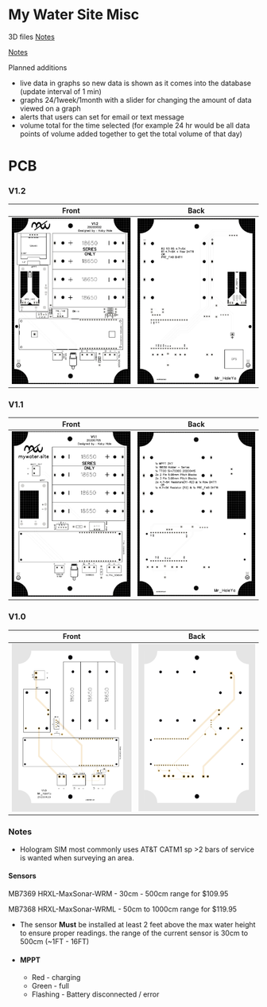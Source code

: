 # My Water Site Misc

3D files [Notes](3D_models/README.md)

[Notes](#Notes)

Planned additions
- live data in graphs so new data is shown as it comes into the database (update interval of 1 min)
- graphs 24/1week/1month with a slider for changing the amount of data viewed on a graph
- alerts that users can set for email or text message 
- volume total for the time selected (for example 24 hr would be all data points of volume added together to get the total volume of that day)

# PCB

### V1.2

Front             |  Back
:-------------------------:|:-------------------------:
![](PCB/V1.2/front.png)  |  ![](PCB/V1.2/back.png)

### V1.1

Front             |  Back
:-------------------------:|:-------------------------:
![](PCB/V1.1/front.png)  |  ![](PCB/V1.1/back.png)

### V1.0

Front             |  Back
:-------------------------:|:-------------------------:
![](PCB/V1.0/front.png)  |  ![](PCB/V1.0/back.png)


### Notes

- Hologram SIM most commonly uses AT&T CATM1 sp >2 bars of service is wanted when surveying an area.

#### Sensors

MB7369 HRXL-MaxSonar-WRM - 30cm - 500cm range for $109.95

MB7368 HRXL-MaxSonar-WRML - 50cm to 1000cm range for $119.95


- The sensor __Must__ be installed at least 2 feet above the max water height to ensure proper readings. the range of the current sensor is 30cm to 500cm (~1FT - 16FT)

- #### MPPT
  - Red - charging
  - Green - full
  - Flashing - Battery disconnected / error
